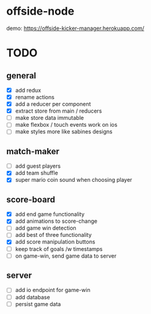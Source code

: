 # offside-node

demo: https://offside-kicker-manager.herokuapp.com/

# TODO

## general

- [x] add redux
- [x] rename actions
- [x] add a reducer per component
- [x] extract store from main / reducers
- [ ] make store data immutable
- [ ] make flexbox / touch events work on ios
- [ ] make styles more like sabines designs

## match-maker

- [ ] add guest players
- [x] add team shuffle
- [x] super mario coin sound when choosing player

## score-board

- [x] add end game functionality
- [x] add animations to score-change
- [ ] add game win detection
- [ ] add best of three functionality
- [x] add score manipulation buttons
- [ ] keep track of goals /w timestamps
- [ ] on game-win, send game data to server

## server

- [ ] add io endpoint for game-win
- [ ] add database
- [ ] persist game data
